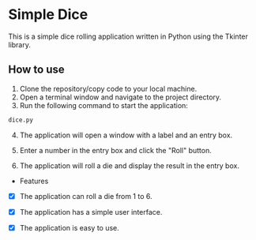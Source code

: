 
# Simple Dice


This is a simple dice rolling application written in Python using the Tkinter library.

## How to use

1. Clone the repository/copy code to your local machine.
2. Open a terminal window and navigate to the project directory.
3. Run the following command to start the application:

```python
dice.py
```

4. The application will open a window with a label and an entry box.

5. Enter a number in the entry box and click the "Roll" button.

6. The application will roll a die and display the result in the entry box.

* Features

-[X] The application can roll a die from 1 to 6.

-[X] The application has a simple user interface.

-[X] The application is easy to use.
